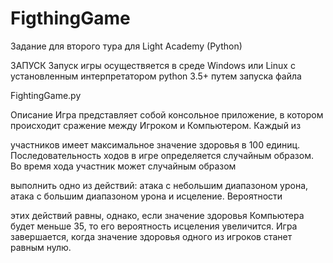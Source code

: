 # FigthingGame
Задание для второго тура для Light Academy (Python)

ЗАПУСК
	Запуск игры осуществяется в среде Windows или Linux с установленным интерпретатором python 3.5+ путем запуска файла 

FightingGame.py

Описание
	Игра представляет собой консольное приложение, в котором происходит сражение между Игроком и Компьютером. Каждый из 

участников имеет максимальное значение здоровья в 100 единиц.
	Последовательность ходов в игре определяется случайным образом. Во время хода участник может случайным образом 

выполнить одно из действий: атака с небольшим диапазоном урона, атака с большим диапазоном урона и исцеление. Вероятности 

этих действий равны, однако, если значение здоровья Компьютера будет меньше 35, то его вероятность исцеления увеличится.
	Игра завершается, когда значение здоровья одного из игроков станет равным нулю.
